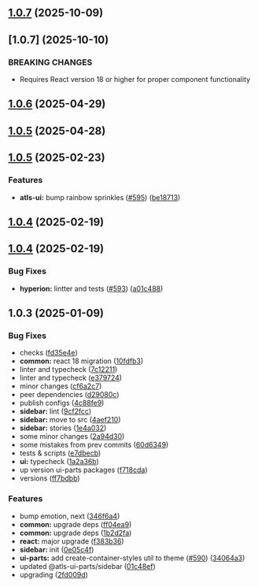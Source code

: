 

## [1.0.7](https://github.com/atls/hyperion/compare/@atls-ui-parts/sidebar@1.0.6...@atls-ui-parts/sidebar@1.0.7) (2025-10-09)








## [1.0.7] (2025-10-10)


### BREAKING CHANGES


* Requires React version 18 or higher for proper component functionality


## [1.0.6](https://github.com/atls/hyperion/compare/@atls-ui-parts/sidebar@1.0.5...@atls-ui-parts/sidebar@1.0.6) (2025-04-29)






## [1.0.5](https://github.com/atls/hyperion/compare/@atls-ui-parts/sidebar@1.0.5...@atls-ui-parts/sidebar@1.0.5) (2025-04-28)






## [1.0.5](https://github.com/atls/hyperion/compare/@atls-ui-parts/sidebar@1.0.4...@atls-ui-parts/sidebar@1.0.5) (2025-02-23)


### Features


* **atls-ui:** bump rainbow sprinkles ([#595](https://github.com/atls/hyperion/issues/595)) ([be18713](https://github.com/atls/hyperion/commit/be1871351926c38605bbed4d7aa11a4759f80f3d))





## [1.0.4](https://github.com/atls/hyperion/compare/@atls-ui-parts/sidebar@1.0.4...@atls-ui-parts/sidebar@1.0.4) (2025-02-19)






## [1.0.4](https://github.com/atls/hyperion/compare/@atls-ui-parts/sidebar@1.0.3...@atls-ui-parts/sidebar@1.0.4) (2025-02-19)


### Bug Fixes


* **hyperion:** lintter and tests ([#593](https://github.com/atls/hyperion/issues/593)) ([a01c488](https://github.com/atls/hyperion/commit/a01c488064d6386f754aafd2eecb28a19396635e))





## 1.0.3 (2025-01-09)


### Bug Fixes


* checks ([fd35e4e](https://github.com/atls/hyperion/commit/fd35e4e5ee760fed44fc51d0dfc1d3fffaa27a9c))
* **common:** react 18 migration ([10fdfb3](https://github.com/atls/hyperion/commit/10fdfb33f8bd5255ee29a03c52bd762d1fec029c))
* linter and typecheck ([7c12211](https://github.com/atls/hyperion/commit/7c122114184b40e9a06e6404489b23e0ba3ee5d4))
* linter and typecheck ([e379724](https://github.com/atls/hyperion/commit/e379724b7dbf3c8cba2b0b94647239b0b37c5fb8))
* minor changes ([cf6a2c7](https://github.com/atls/hyperion/commit/cf6a2c78c816215108fb082755de345e19922cea))
* peer dependencies ([d29080c](https://github.com/atls/hyperion/commit/d29080cb0950b04e65ab7755571e350d3450b4dd))
* publish configs ([4c88fe9](https://github.com/atls/hyperion/commit/4c88fe9a7cd2d765592c38b80820ed4f11e97343))
* **sidebar:** lint ([9cf2fcc](https://github.com/atls/hyperion/commit/9cf2fcc0b855eec5c0159b96f3c6b576ae416d18))
* **sidebar:** move to src ([4aef210](https://github.com/atls/hyperion/commit/4aef21084efeaf1edd564881807c27f665072d95))
* **sidebar:** stories ([1e4a032](https://github.com/atls/hyperion/commit/1e4a032c34f00296061af9d2b9c9a8201828c0f0))
* some minor changes ([2a94d30](https://github.com/atls/hyperion/commit/2a94d30ceb0d710143e464b08dc4570222d81a40))
* some mistakes from prev commits ([60d6349](https://github.com/atls/hyperion/commit/60d63499de094e7049539c0bfd5180cb8d7afa9e))
* tests & scripts ([e7dbecb](https://github.com/atls/hyperion/commit/e7dbecb12718ed243206a1ef92bbd4c45e026dbe))
* **ui:** typecheck ([1a2a36b](https://github.com/atls/hyperion/commit/1a2a36b8baeececd0b929dcdb94da3d38ae8ad1e))
* up version ui-parts packages ([f718cda](https://github.com/atls/hyperion/commit/f718cda36c43cc8a060dafee178f6e532a42848e))
* versions ([ff7bdbb](https://github.com/atls/hyperion/commit/ff7bdbb281c9f6e732b06461a0c633c8cc010e46))

### Features


* bump emotion, next ([346f6a4](https://github.com/atls/hyperion/commit/346f6a43978912f3be4b09031933ab2a572907b2))
* **common:** upgrade deps ([ff04ea9](https://github.com/atls/hyperion/commit/ff04ea97e10efa26d27a27c37337e5afc62e47bb))
* **common:** upgrade deps ([1b2d2fa](https://github.com/atls/hyperion/commit/1b2d2fac134ec0c834b9410dcf783d2a80278691))
* **react:** major upgrade ([f383b36](https://github.com/atls/hyperion/commit/f383b36618f9daa1b137b394de7a55a03bec25b4))
* **sidebar:** init ([0e05c4f](https://github.com/atls/hyperion/commit/0e05c4f06a8e794668ee04f5dbf0634391e16a1b))
* **ui-parts:** add create-container-styles util to theme ([#590](https://github.com/atls/hyperion/issues/590)) ([34064a3](https://github.com/atls/hyperion/commit/34064a384192b781fd6d667857f568d4f42228a4))
* updated @atls-ui-parts/sidebar ([01c48ef](https://github.com/atls/hyperion/commit/01c48ef24c742b70c13de1870f3445d5821283ce))
* upgrading ([2fd009d](https://github.com/atls/hyperion/commit/2fd009d9b9fcf0440e865f48ad8571adda170de6))


